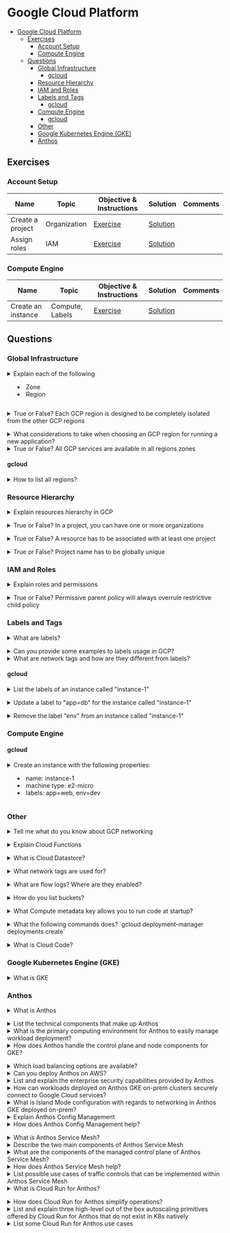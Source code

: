 # Google Cloud Platform

- [Google Cloud Platform](#google-cloud-platform)
  - [Exercises](#exercises)
    - [Account Setup](#account-setup)
    - [Compute Engine](#compute-engine)
  - [Questions](#questions)
    - [Global Infrastructure](#global-infrastructure)
      - [gcloud](#gcloud)
    - [Resource Hierarchy](#resource-hierarchy)
    - [IAM and Roles](#iam-and-roles)
    - [Labels and Tags](#labels-and-tags)
      - [gcloud](#gcloud-1)
    - [Compute Engine](#compute-engine-1)
      - [gcloud](#gcloud-2)
    - [Other](#other)
    - [Google Kubernetes Engine (GKE)](#google-kubernetes-engine-gke)
    - [Anthos](#anthos)
  
## Exercises

### Account Setup

|Name|Topic|Objective & Instructions|Solution|Comments|
|--------|--------|------|----|----|
| Create a project | Organization | [Exercise](exercises/create_project/exercise.md) | [Solution](exercises/create_project/solution.md) | |
| Assign roles | IAM | [Exercise](exercises/assign_roles/exercise.md) | [Solution](exercises/assign_roles/solution.md) | |


### Compute Engine

|Name|Topic|Objective & Instructions|Solution|Comments|
|--------|--------|------|----|----|
| Create an instance | Compute, Labels | [Exercise](exercises/instance_101/exercise.md) | [Solution](exercises/instance_101/solution.md) | |


## Questions

### Global Infrastructure

<details>
<summary>Explain each of the following

  * Zone
  * Region
</summary><br><b>

GCP regions are data centers hosted across different geographical locations worldwide.<br>

Within each region, there are multiple isolated locations known as Zones. Each zone is one or more data-centers with redundant network and connectivity and power supply. Multiple zones ensure high availability in case one of them goes down

</b></details>

<details>
<summary>True or False? Each GCP region is designed to be completely isolated from the other GCP regions </summary><br><b>

True.
</b></details>

<details>
<summary>What considerations to take when choosing an GCP region for running a new application?</summary><br><b>

* Services Availability: not all service (and all their features) are available in every region
* Reduced latency: deploy application in a region that is close to customers
* Compliance: some countries have more strict rules and requirements such as making sure the data stays within the borders of the country or the region. In that case, only specific region can be used for running the application
* Pricing: the pricing might not be consistent across regions so, the price for the same service in different regions might be different.
</b></details>

<details>
<summary>True or False? All GCP services are available in all regions zones</summary><br><b>

False. You can see [here](https://cloud.google.com/about/locations) which products/services available in each region.
</b></details>

#### gcloud

<details>
<summary>How to list all regions?</summary><br><b>

`gcloud compute regions list`
</b></details>

### Resource Hierarchy

<details>
<summary>Explain resources hierarchy in GCP</summary><br><b>

Organization
  Folder
    Project
      Resources

* Organizations - Company
* Folder - usually for departments, teams, products, etc.
* Project - can be different projects or same project but different environments (dev, staging, production)
* Resources - actual GCP services (Compute, App engine, Storage, etc.)

</b></details>

<details>
<summary>True or False? In a project, you can have one or more organizations</summary><br><b>

False. It's quite the opposite. First there is an organization and under organization you can have one or more folder with one or more projects.
</b></details>

<details>
<summary>True or False? A resource has to be associated with at least one project</summary><br><b>

True. You can't have resources associate with no projects.
</b></details>

<details>
<summary>True or False? Project name has to be globally unique</summary><br><b>

True.
</b></details>

### IAM and Roles

<details>
<summary>Explain roles and permissions</summary><br><b>

Role is an encapsulation of set of permissions. For example an "owner" role has more than 3000 assigned permissions to the different components and services of GCP.
</b></details>

<details>
<summary>True or False? Permissive parent policy will always overrule restrictive child policy</summary><br><b>

True
</b></details>

### Labels and Tags

<details>
<summary>What are labels?</summary><br><b>

You can think about labels in GCP as sticky notes that you attach to different GCP resources. That makes it easier for example, to search for specific resources (like applying the label called "web-app" and search for all the resources that are related somehow to "web-app")
</b></details>

<details>
<summary>Can you provide some examples to labels usage in GCP?</summary><br><b>

* Location (cost center)
* Project (or environment, folder, etc.)
* Service type
* Service owner
* Application type
* Application owner
</b></details>

<details>
<summary>What are network tags and how are they different from labels? </summary><br><b>

As the name suggests, network tags can be applied only to network resources.
While labels don't affect the resources on which they are applied, network tags do affect resources (e.g. firewall access and networking routes)
</b></details>

#### gcloud

<details>
<summary>List the labels of an instance called "instance-1"</summary><br><b>

`gcloud compute instances describe instance-1 --format "yaml(labels)"`
</b></details>

<details>
<summary>Update a label to "app=db" for the instance called "instance-1"</summary><br><b>

`gcloud compute instances update instance-1 --update-labels app=db`
</b></details>

<details>
<summary>Remove the label "env" from an instance called "instance-1"</summary><br><b>

`gcloud compute instances update instance-1 --remove-labels env`
</b></details>

### Compute Engine

#### gcloud

<details>
<summary>Create an instance with the following properties:

* name: instance-1
* machine type: e2-micro
* labels: app=web, env=dev
</summary><br><b>

`gcloud compute instances create instance-1 --labels app=web,env=dev --machine-type=e2-micro`
</b></details>

### Other

<details>
<summary>Tell me what do you know about GCP networking</summary><br><b>

Virtual Private Cloud(VPC) network is a virtual version of physical network, implemented in Google's internal Network. VPC is a global resource in GCP.
Subnetworks(subnets) are regional resources, ie., subnets can be created withinin regions.

VPC are created in 2 modes,

1. Auto mode VPC - One subnet in each region is created automatically by GCP while creating VPC

2. Custom mode VPC - No subnets are automatically created. This type of network provides complete control over the subnets creation to the users. 
</b></details>

<details>
<summary>Explain Cloud Functions</summary><br><b>

Google Cloud Functions is a serverless execution environment for building and connecting cloud services. With Cloud Functions you write simple, single-purpose functions that are attached to events emitted from your cloud infrastructure and services. Your function is triggered when an event being watched is fired.

</b></details>

<details>
<summary>What is Cloud Datastore?</summary><br><b>

Cloud Datastore is a schemaless NoSQL datastore in Google's cloud. Applications can use Datastore to query your data with SQL-like queries that support filtering and sorting. Datastore replicates data across multiple datacenters, which provides a high level of read/write availability.

</b></details>

<details>
<summary>What network tags are used for?</summary><br><b>

Network tags allow you to apply firewall rules and routes to a specific instance or set of instances: You make a firewall rule applicable to specific instances by using target tags and source tags.

</b></details>

<details>
<summary>What are flow logs? Where are they enabled?</summary><br><b>

VPC Flow Logs records a sample of network flows sent from and received by VM instances, including instances used as Google Kubernetes Engine nodes. These logs can be used for network monitoring, forensics, real-time security analysis, and expense optimization.

Enable Flow Logs

1. Open VPC Network in GCP Console

2. Click the name of the subnet 

3. Click EDIT button

4. Set Flow Logs to On

5. Click Save



</b></details>

<details>
<summary>How do you list buckets?</summary><br><b>
    Two ways to do that:
	 
   $ gsutil ls
	 
   $ gcloud alpha storage ls
	
</b></details>
 
<details>
<summary>What Compute metadata key allows you to run code at startup?</summary><br><b>

startap-script
</b></details>

<details>
<summary>What the following commands does? `gcloud deployment-manager deployments create`</summary><br><b>

Deployment Manager creates a new deployment. 

</b></details>

<details>
<summary>What is Cloud Code?</summary><br><b>
It is a set of tools to help developers write, run and debug GCP kubernetes based applications. It provides built-in support for rapid iteration, debugging and running applications in development and production K8s environments.
</b></details>

### Google Kubernetes Engine (GKE)

<details>
<summary>What is GKE</summary><br><b>

* It is the managed kubernetes service on GCP for deploying, managing and scaling containerised applications using Google infrastructure.
</b></details>

### Anthos

<details>
<summary>What is Anthos</summary><br><b>
It is a managed application platform for organisations like enterprises that require quick modernisation and certain levels
of consistency for their legacy applications in a hybrid or multicloud world. From this explanation the core ideas can be drawn from these statements;

* Managed -> the customer does not need to worry about the underlying software integrations, they just enable the API.
* application platform -> It consists of open source tools like K8s, Knative, Istio and Tekton
* Enterprises -> these are usually organisations with complex needs
* Consistency -> to have the same policies declaratively initiated to be run anywhere securely e.g on-prem, GCP or other-clouds (AWS or Azure)

fun fact: Anthos is flower in greek, they grow in the ground (earth) but need rain from the clouds to flourish.
</b></details>

<details>
<summary>List the technical components that make up Anthos</summary><br><b>

* Infrastructure management - Google Kubernetes Engine (GKE)
* Cluster management - GKE, Ingress for Anthos
* Service management - Anthos Service Mesh
* Policy enforcement - Anthos Config Management, Anthos Enterprise Data Protection, Policy Controller
* Application deployment - CI/CD tools like Cloud Build, GitLab
* Application development - Cloud Code
</b></details>

<details>
<summary>What is the primary computing environment for Anthos to easily manage workload deployment?</summary><br><b>

* Google Kubernetes Engine (GKE)
</b></details>

<details>
<summary>How does Anthos handle the control plane and node components for GKE?</summary><br><b>

On GCP the kubernetes api-server is the only control plane component exposed to customers whilst compute engine manages
instances in the project.
</b></details>

<details>
<summary>Which load balancing options are available?</summary><br><b>

* Networking load balancing for L4 and HTTP(S) Load Balancing for L7 which are both managed services that do not require
  additional configuration.
* Ingress for Anthos which allows the ability to deploy a load balancer that serves an application across multiple clusters
  on GKE
</b></details>

<details>
<summary>Can you deploy Anthos on AWS?</summary><br><b>

* Yes, Anthos on AWS is now GA. For more read [here](https://cloud.google.com/anthos/gke/docs/aws)
</b></details>

<details>
<summary>List and explain the enterprise security capabilities provided by Anthos</summary><br><b>

* Control plane security - GCP manages and maintains the K8s control plane out of the box. The user can secure the api-server by using master authorized networks and private clusters. These allow the user to disable access on the public IP address by assigning a private IP address to the master.
* Node security - By default workloads are provisioned on Compute engine instances that use Google's Container Optimised OS. This operating system implements a locked-down firewall, limited user accounts with root disabled and a read-only filesystem. There is a further option to enable GKE Sandbox for stronger isolation in multi-tenant deployment scenarios.
* Network security - Within a created cluster VPC, Anthos GKE leverages a powerful software-defined network that enables simple Pod-to-Pod communications. Network policies allow locking down ingress and egress connections in a given namespace. Filtering can also be implemented to incoming load-balanced traffic for services that require external access, by supplying whitelisted CIDR IP ranges.
* Workload security - Running workloads run with limited privileges, default Docker AppArmor security policies are applied to all Kubernetes Pods. Workload identity for Anthos GKE aligns with the open source kubernetes service accounts with GCP service account permissions.
* Audit logging - Administrators are given a way to retain, query, process and alert on events of the deployed environments.
</b></details>

<details>
<summary>How can workloads deployed on Anthos GKE on-prem clusters securely connect to Google Cloud services?</summary><br><b>

* Google Cloud Virtual Private Network (Cloud VPN) - this is for secure networking
* Google Cloud Key Management Service (Cloud KMS) - for key management
</b></details>

<details>
<summary>What is Island Mode configuration with regards to networking in Anthos GKE deployed on-prem?</summary><br><b>

* This is when pods can directly talk to each other within a cluster, but cannot be reached from outside the cluster thus forming an "island" within the network that is not connected to the external network.
</b></details>

<details>
<summary>Explain Anthos Config Management</summary><br><b>

It is a core component of the Anthos stack which provides platform, service and security operators with a single, unified approach to multi-cluster management that spans both on-premises and cloud environments. It closely follows K8s best practices, favoring declarative approaches over imperative operations, and actively monitors cluster state and applies the desired state as defined in Git. It includes three key components as follows:

1. An importer that reads from a central Git repository
2. A component that synchronises stored configuration data into K8s objects
3. A component that monitors drift between desired and actual cluster configurations with a capability of reconciliation when need rises.
</b></details>

<details>
<summary>How does Anthos Config Management help?</summary><br><b>

It follows common modern software development practices which makes cluster configuration, management and policy changes auditable, revertable, and versionable easily enforcing IT governance and unifying resource management in an organisation.
</b></details>

<details>
<summary>What is Anthos Service Mesh?</summary><br><b>

* It is a suite of tools that assist in monitoring and managing deployed services on Anthos of all shapes and sizes whether running in cloud, hybrid or multi-cloud environments. It leverages the APIs and core components from Istio, a highly configurable and open-source service mesh platform.
</b></details>

<details>
<summary>Describe the two main components of Anthos Service Mesh</summary><br><b>

1. Data plane - it consists of a set of distributed proxies that mediate all inbound and outbound network traffic between individual services which are configured using a centralised control plane and an open API
2. Control plane - is a fully managed offering outside of Anthos GKE clusters to simplify management overhead and ensure highest possible availability.
</b></details>

<details>
<summary>What are the components of the managed control plane of Anthos Service Mesh?</summary><br><b>

1. Traffic Director - it is GCP's fully managed service mesh traffic control plane, responsible for translating Istio API objects into configuration information for the distributed proxies, as well as directing service mesh ingress and egress traffic
2. Managed CA - is a centralised certificate authority responsible for providing SSL certificates to each of the distributed proxies, authentication information and distributing secrets
3. Operations tooling - formerly stackdriver, provides a managed ingestion point for observability and telemetry, specifically monitoring, tracing and logging data generated by each of the proxies. This powers the observability dashboard for operators to visually inspect their services and service dependencies assisting in the implementation of SRE best practices for monitoring SLIs and establishing SLOs.
</b></details>

<details>
<summary>How does Anthos Service Mesh help?</summary><br><b>
Tool and technology integration that makes up Anthos service mesh delivers significant operational benefits to Anthos environments, with minimal additional overhead such as follows:

* Uniform observability - the data plane reports service to service communication back to the control plane generating a service dependency graph. Traffic inspection by the proxy inserts headers to facilitate distributed tracing, capturing and reporting service logs together with service-level metrics (i.e latency, errors, availability).
* Operational agility - fine-grained controls for managing the flow of inter-mesh (north-south) and intra-mesh (east-west) traffic are provided.
* Policy-driven security - policies can be enforced consistently across diverse protocols and runtimes as service communications are secured by default.
</b></details>

<details>
<summary>List possible use cases of traffic controls that can be implemented within Anthos Service Mesh</summary><br><b>

* Traffic splitting across differing service versions for canary or A/B testing
* Circuit breaking to prevent cascading failures
* Fault injection to help build resilient and fault-tolerant deployments
* HTTP header-based traffic steering between individual services or versions
</b></details>

<details>
<summary>What is Cloud Run for Anthos?</summary><br><b>

It is part of the Anthos stack that brings a serverless container experience to Anthos, offering a high-level platform experience on top of K8s clusters. It is built with Knative, an open-source operator for K8s that brings serverless application serving and eventing capabilities.
</b></details>

<details>
<summary>How does Cloud Run for Anthos simplify operations?</summary><br><b>

Platform teams in organisations that wish to offer developers additional tools to test, deploy and run applications can use Knative to enhance this experience on Anthos as Cloud Run. Below are some of the benefits;

* Easy migration from K8s deployments - Without Cloud Run, platform engineers have to configure deployment, service, and HorizontalPodAutoscalers(HPA) objects to a loadbalancer and autoscaling. If application is already serving traffic it becomes hard to change configurations or roll back efficiently. Using Cloud Run all this is managed thus the Knative service manifest describes the application to be autoscaled and loadbalanced
* Autoscaling - a sudden traffic spike may cause application containers in K8s to crash due to overload thus an efficient automated autoscaling is executed to serve the high volume of traffic
* Networking - it has built-in load balancing capabilities and policies for traffic splitting between multiple versions of an application.
* Releases and rollouts - supports the notion of the Knatibe API's revisions which describe new versions or different configurations of your application and canary deployments by splitting traffic.
* Monitoring - observing and recording metrics such as latency, error rate and requests per second.
</b></details>

<details>
<summary>List and explain three high-level out of the box autoscaling primitives offered by Cloud Run for Anthos that do not exist in K8s natively</summary><br><b>

* Rapid, request-based autoscaling - default autoscalers monitor request metrics which allows Cloud Run for Anthos to handle spiky traffic patterns smoothly
* Concurrency controls - limits such as max in-flight requests per container are enforced to ensure the container does not become overloaded and crash. More containers are added to handle the spiky traffic, buffering the requests.
* Scale to zero - if an application is inactive for a while Cloud Run scales it down to zero to reduce its footprint. Alternatively one can turn off scale-to-zero to prevent cold starts.
</b></details>

<details>
<summary>List some Cloud Run for Anthos use cases</summary><br><b>

As it does not support stateful applications or sticky sessions, it is suitable for running stateless applications such as:

* Machine learning model predictions e.g Tensorflow serving containers
* API gateways, API middleware, web front ends and Microservices
* Event handlers, ETL
</b></details>